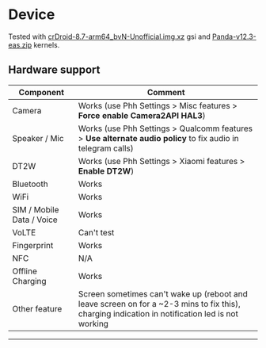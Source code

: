 # Device

Tested with [crDroid-8.7-arm64_bvN-Unofficial.img.xz](https://sourceforge.net/projects/gsi-projects/files/v415/crDroid-8.7/crDroid-8.7-arm64_bvN-Unofficial.img.xz/download) gsi and [Panda-v12.3-eas.zip](https://github.com/Pzqqt/android_kernel_xiaomi_whyred/releases/download/v12.3/Panda-v12.3-eas.zip) kernels.

## Hardware support

| Component                 |      Comment                                              |
|---------------------------|-----------------------------------------------------------|
| Camera                    | Works (use Phh Settings > Misc features > **Force enable Camera2API HAL3**)                                                    |
| Speaker / Mic             | Works (use Phh Settings > Qualcomm features > **Use alternate audio policy** to fix audio in telegram calls) |
| DT2W                      | Works (use Phh Settings > Xiaomi features > **Enable DT2W**) |
| Bluetooth                 | Works                                                     |
| WiFi                      | Works                                                     |
| SIM / Mobile Data / Voice | Works                                                     |
| VoLTE                     | Can't test                                                |
| Fingerprint               | Works                                                     |
| NFC                       | N/A                                                       |
| Offline Charging          | Works                                            |
| Other feature             | Screen sometimes can't wake up (reboot and leave screen on for a ~2-3 mins to fix this), charging indication in notification led is not working|
---